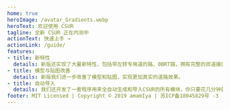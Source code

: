 ```yaml
---
home: true
heroImage: /avatar_Gradients.webp
heroText: 欢迎使用 CSUR
tagline: 全新 CSUR 正在内测中
actionText: 快速上手 →
actionLink: /guide/
features:
- title: 新特性
  details: 新版还实现了大量新特性，包括带左转专用道的路、0BRT路，拥有完整的匝道接口模块合集，所有路均带有隧道模型和车道指示等。
- title: 模型与贴图改善
  details: 新版我们进一步改善了模型和贴图，实现更加真实的道路效果。
- title: 自动导入
  details: 我们还开发了一套程序用来全自动生成和导入CSUR的所有模块，你只要花几分钟就可以定制自己的CSUR路了。
footer: MIT Licensed | Copyright © 2019 amamIya | 苏ICP备18045829号 -3
---
```

